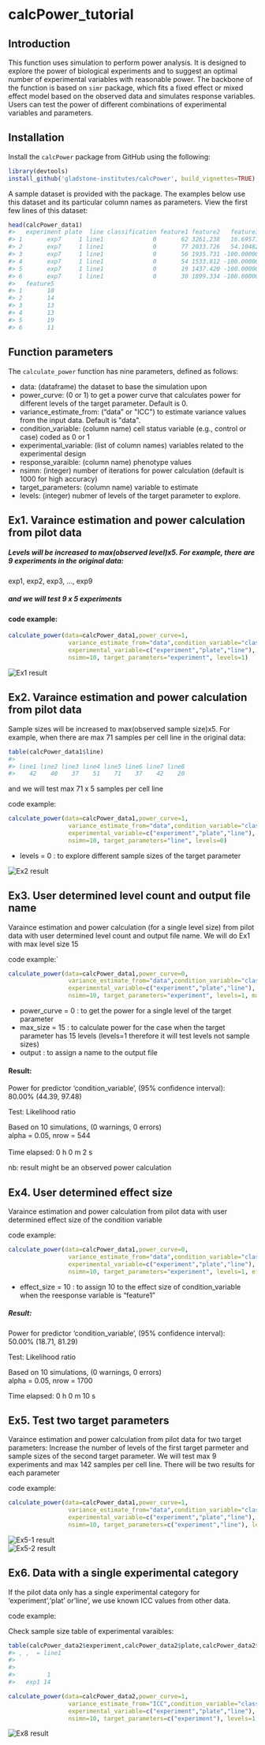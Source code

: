 calcPower\_tutorial
================

## Introduction

This function uses simulation to perform power analysis. It is designed
to explore the power of biological experiments and to suggest an optimal
number of experimental variables with reasonable power. The backbone of
the function is based on `simr` package, which fits a fixed effect or
mixed effect model based on the observed data and simulates response
variables. Users can test the power of different combinations of
experimental variables and parameters.

## Installation
Install the `calcPower` package from GitHub using the following:
``` r
library(devtools)
install_github('gladstone-institutes/calcPower', build_vignettes=TRUE)
```

A sample dataset is provided with the package. The examples below use this dataset and its particular column names as parameters. View the first few lines of this dataset:

``` r
head(calcPower_data1)
#>   experiment plate  line classification feature1 feature2   feature3 feature4
#> 1       exp7     1 line1              0       62 3261.238   16.69571 118.4444
#> 2       exp7     1 line1              0       77 2033.726   54.10482 114.0946
#> 3       exp7     1 line1              0       56 1935.731 -100.00000 122.7329
#> 4       exp7     1 line1              0       54 1533.812 -100.00000 118.7066
#> 5       exp7     1 line1              0       19 1437.420 -100.00000 117.0279
#> 6       exp7     1 line1              0       30 1899.334 -100.00000 117.9523
#>   feature5
#> 1       10
#> 2       14
#> 3       13
#> 4       13
#> 5       19
#> 6       11
```

## Function parameters
The `calculate_power` function has nine parameters, defined as follows:

 * data: (dataframe) the dataset to base the simulation upon 
 * power\_curve: (0 or 1) to get a power curve that calculates power for different levels of the target parameter. Default is 0.
 * variance\_estimate\_from: (“data” or "ICC") to estimate variance values from the input data. Default is "data".
 * condition\_variable: (column name) cell status variable (e.g., control or case) coded as 0 or 1
 * experimental\_variable: (list of column names) variables related to the experimental design
 * response\_varaible: (column name) phenotype values
 * nsimn: (integer) number of iterations for power calculation (default is 1000 for high accuracy)
 * target\_parameters:  (column name) variable to estimate
 * levels: (integer) nubmer of levels of the target parameter to explore. 


## Ex1. Varaince estimation and power calculation from pilot data

##### Levels will be increased to max(observed level)x5. For example, there are 9 experiments in the original data:

exp1, exp2, exp3, …, exp9

##### and we will test 9 x 5 experiments

#### code example:

``` r
calculate_power(data=calcPower_data1,power_curve=1,
                 variance_estimate_from="data",condition_variable="classification",
                 experimental_variable=c("experiment","plate","line"), response_variable="feature1",
                 nsimn=10, target_parameters="experiment", levels=1)  
```

![Ex1 result](ex1.jpeg)

## Ex2. Varaince estimation and power calculation from pilot data

Sample sizes will be increased to max(observed sample size)x5. For example, when there are max 71 samples per cell line in the original data:

``` r
table(calcPower_data1$line)
#> 
#> line1 line2 line3 line4 line5 line6 line7 line8 
#>    42    40    37    51    71    37    42    20
```

and we will test max 71 x 5 samples per cell line

code example:

``` r
calculate_power(data=calcPower_data1,power_curve=1,
                 variance_estimate_from="data",condition_variable="classification",
                 experimental_variable=c("experiment","plate","line"), response_variable="feature1",
                 nsimn=10, target_parameters="line", levels=0)  
```

 * levels = 0 : to explore different sample sizes of the target parameter

![Ex2 result](ex2.jpeg)

## Ex3. User determined level count and output file name

Varaince estimation and power calculation (for a single level size) from pilot data with user determined level count and output file name. We will do Ex1 with max level size 15

code example:\`

``` r
calculate_power(data=calcPower_data1,power_curve=0,
                 variance_estimate_from="data",condition_variable="classification",
                 experimental_variable=c("experiment","plate","line"), response_variable="feature1",
                 nsimn=10, target_parameters="experiment", levels=1, max_size=15,output="test.txt")  
```

 * power\_curve = 0 : to get the power for a single level of the target parameter
 * max\_size = 15 : to calculate power for the case when the target parameter has 15 levels (levels=1 therefore it will test levels not sample sizes)
 * output : to assign a name to the output file

#### Result:

<p class="comment">

Power for predictor ‘condition\_variable’, (95% confidence interval):  
80.00% (44.39, 97.48)  
  
Test: Likelihood ratio  
  
Based on 10 simulations, (0 warnings, 0 errors)  
alpha = 0.05, nrow = 544  
   
Time elapsed: 0 h 0 m 2 s  
  
nb: result might be an observed power calculation  

</p>

## Ex4. User determined effect size

Varaince estimation and power calculation from pilot data with user determined effect size of the condition variable

code example:

``` r
calculate_power(data=calcPower_data1,power_curve=0,
                 variance_estimate_from="data",condition_variable="classification",
                 experimental_variable=c("experiment","plate","line"), response_variable="feature1",
                 nsimn=10, target_parameters="experiment", levels=1, effect_size = c(10))  
```

 * effect\_size = 10 : to assign 10 to the effect size of condition\_variable when the reesponse variable is “feature1”

##### Result:

<p class="comment">

Power for predictor ‘condition\_variable’, (95% confidence interval):  
50.00% (18.71, 81.29)  
  
Test: Likelihood ratio  
  
Based on 10 simulations, (0 warnings, 0 errors)  
alpha = 0.05, nrow = 1700  
  
Time elapsed: 0 h 0 m 10 s

</p>

## Ex5. Test two target parameters

Varaince estimation and power calculation from pilot data for two target parameters: Increase the number of levels of the first target parmeter and sample sizes of the second target parameter. We will test max 9 experiments and max 142 samples per cell line. There will be two results for each parameter

code example:

``` r
calculate_power(data=calcPower_data1,power_curve=1,
                 variance_estimate_from="data",condition_variable="classification",
                 experimental_variable=c("experiment","plate","line"), response_variable="feature2",
                 nsimn=10, target_parameters=c("experiment","line"), levels=c(1,0), max_size=c(9,142))  
```

![Ex5-1 result](ex5-1.jpeg)  
![Ex5-2 result](ex5-2.jpeg)

## Ex6. Data with a single experimental category

If the pilot data only has a single experimental category for ‘experiment’,‘plat’ or’line’, we use known ICC values from other data.

code example:

Check sample size table of experimental varaibles:

``` r
table(calcPower_data2$experiment,calcPower_data2$plate,calcPower_data2$line)
#> , ,  = line1
#> 
#>       
#>         1
#>   exp1 14
```

``` r
calculate_power(data=calcPower_data2,power_curve=1,
                 variance_estimate_from="ICC",condition_variable="classification",
                 experimental_variable=c("experiment","plate","line"), response_variable="feature2",
                 nsimn=10, target_parameters=c("experiment"), levels=1, ICC=c(0.2,0.15,0.3))  
```

![Ex8 result](ex8.jpeg)
